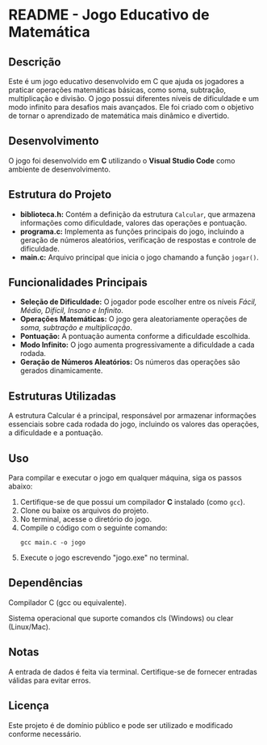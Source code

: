 <h1>README - Jogo Educativo de Matemática</h1>

<h2>Descrição</h2>
<p>Este é um jogo educativo desenvolvido em C que ajuda os jogadores a praticar operações matemáticas básicas, como soma, subtração, multiplicação e divisão. O jogo possui diferentes níveis de dificuldade e um modo infinito para desafios mais avançados. Ele foi criado com o objetivo de tornar o aprendizado de matemática mais dinâmico e divertido.</p>

<h2>Desenvolvimento</h2>
<p>O jogo foi desenvolvido em <strong>C</strong> utilizando o <strong>Visual Studio Code</strong> como ambiente de desenvolvimento.</p>

<h2>Estrutura do Projeto</h2>
<ul>
    <li><strong>biblioteca.h:</strong> Contém a definição da estrutura <code>Calcular</code>, que armazena informações como dificuldade, valores das operações e pontuação.</li>
    <li><strong>programa.c:</strong> Implementa as funções principais do jogo, incluindo a geração de números aleatórios, verificação de respostas e controle de dificuldade.</li>
    <li><strong>main.c:</strong> Arquivo principal que inicia o jogo chamando a função <code>jogar()</code>.</li>
</ul>

<h2>Funcionalidades Principais</h2>
<ul>
    <li><strong>Seleção de Dificuldade:</strong> O jogador pode escolher entre os níveis <em>Fácil, Médio, Difícil, Insano e Infinito</em>.</li>
    <li><strong>Operações Matemáticas:</strong> O jogo gera aleatoriamente operações de <em>soma, subtração e multiplicação</em>.</li>
    <li><strong>Pontuação:</strong> A pontuação aumenta conforme a dificuldade escolhida.</li>
    <li><strong>Modo Infinito:</strong> O jogo aumenta progressivamente a dificuldade a cada rodada.</li>
    <li><strong>Geração de Números Aleatórios:</strong> Os números das operações são gerados dinamicamente.</li>
</ul>

<h2>Estruturas Utilizadas</h2>
<p>A estrutura Calcular é a principal, responsável por armazenar informações essenciais sobre cada rodada do jogo, incluindo os valores das operações, a dificuldade e a pontuação.</p>

<h2>Uso</h2>
<p>Para compilar e executar o jogo em qualquer máquina, siga os passos abaixo:</p>
<ol>
    <li>Certifique-se de que possui um compilador <strong>C</strong> instalado (como <code>gcc</code>).</li>
    <li>Clone ou baixe os arquivos do projeto.</li>
    <li>No terminal, acesse o diretório do jogo.</li>
    <li>Compile o código com o seguinte comando:</li>
    <pre><code>gcc main.c -o jogo</code></pre>
    <li>Execute o jogo escrevendo "jogo.exe" no terminal.</li>
</ol>

<h2>Dependências</h2>

<p>Compilador C (gcc ou equivalente).</p>
<p>Sistema operacional que suporte comandos cls (Windows) ou clear (Linux/Mac).</p>

<h2>Notas</h2>
<p>A entrada de dados é feita via terminal. Certifique-se de fornecer entradas válidas para evitar erros.</p>

<h2>Licença</h2>
Este projeto é de domínio público e pode ser utilizado e modificado conforme necessário.

